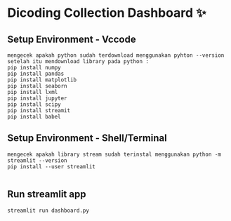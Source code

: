 # Dicoding Collection Dashboard ✨

## Setup Environment - Vccode
```
mengecek apakah python sudah terdownload menggunakan pyhton --version
setelah itu mendownload library pada python :
pip install numpy
pip install pandas
pip install matplotlib
pip install seaborn
pip install lxml
pip install jupyter
pip install scipy
pip install streamit
pip install babel
```

## Setup Environment - Shell/Terminal
```
mengecek apakah library stream sudah terinstal menggunakan python -m streamlit --version
pip install --user streamlit


```

## Run streamlit app
```
streamlit run dashboard.py
``` 
